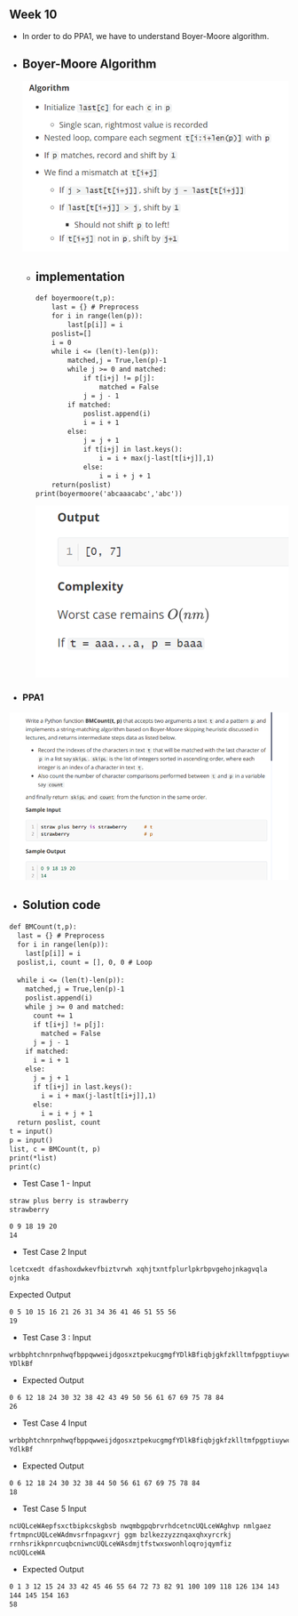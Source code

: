 ## Week 10 

  - In order to do PPA1, we have to understand Boyer-Moore algorithm.
  - ## Boyer-Moore Algorithm
    ![](2022-12-13-13-12-32.png)
    - ## implementation

      ```
      def boyermoore(t,p):
          last = {} # Preprocess
          for i in range(len(p)):
              last[p[i]] = i
          poslist=[]
          i = 0
          while i <= (len(t)-len(p)):
              matched,j = True,len(p)-1
              while j >= 0 and matched:
                  if t[i+j] != p[j]:
                      matched = False
                  j = j - 1
              if matched:
                  poslist.append(i)
                  i = i + 1
              else:
                  j = j + 1
                  if t[i+j] in last.keys():
                      i = i + max(j-last[t[i+j]],1)
                  else:
                      i = i + j + 1
          return(poslist)
      print(boyermoore('abcaaacabc','abc'))
      ```
      ![](2022-12-13-13-18-15.png)


- ### PPA1
![](2022-12-13-12-39-05.png)

-   ## Solution code
```
def BMCount(t,p):
  last = {} # Preprocess
  for i in range(len(p)):
    last[p[i]] = i
  poslist,i, count = [], 0, 0 # Loop
  
  while i <= (len(t)-len(p)):
    matched,j = True,len(p)-1
    poslist.append(i)
    while j >= 0 and matched:
      count += 1 
      if t[i+j] != p[j]:
        matched = False
      j = j - 1
    if matched:
      i = i + 1
    else:
      j = j + 1
      if t[i+j] in last.keys():
        i = i + max(j-last[t[i+j]],1)
      else:
        i = i + j + 1
  return poslist, count
t = input()
p = input()
list, c = BMCount(t, p)
print(*list)
print(c)
```

- Test Case 1 - Input

```
straw plus berry is strawberry
strawberry
```
```
0 9 18 19 20
14
```

- Test Case 2
Input
```
lcetcxedt dfashoxdwkevfbiztvrwh xqhjtxntfplurlpkrbpvgehojnkagvqla
ojnka

```
Expected Output

```
0 5 10 15 16 21 26 31 34 36 41 46 51 55 56
19
```
- Test Case 3 : Input
```
wrbbphtchnrpnhwqfbppqwweijdgosxztpekucgmgfYDlkBfiqbjgkfzklltmfpgptiuywcpkdzwdbmylptppeaash
YDlkBf
```
- Expected Output

```
0 6 12 18 24 30 32 38 42 43 49 50 56 61 67 69 75 78 84
26
```
- Test Case 4 Input
```
wrbbphtchnrpnhwqfbppqwweijdgosxztpekucgmgfYDlkBfiqbjgkfzklltmfpgptiuywcpkdzwdbmylptppeaash
YdlkBf
```
- Expected Output
```
0 6 12 18 24 30 32 38 44 50 56 61 67 69 75 78 84
18
```
- Test Case 5 Input
```
ncUQLceWAepfsxctbipkcskgbsb nwqmbgpqbrvrhdcetncUQLceWAghvp nmlgaez frtmpncUQLceWAdmvsrfnpagxvrj ggm bzlkezzyzznqaxqhxyrcrkj rrnhsrikkpnrcuqbcniwncUQLceWAsdmjtfstwxswonhloqrojqymfiz
ncUQLceWA
```
- Expected Output
```
0 1 3 12 15 24 33 42 45 46 55 64 72 73 82 91 100 109 118 126 134 143 144 145 154 163
58
```

